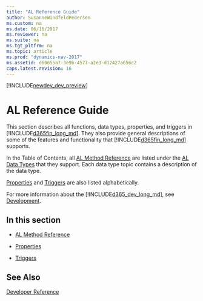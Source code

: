 ```yaml
---
title: "AL Reference Guide"
author: SusanneWindfeldPedersen
ms.custom: na
ms.date: 06/16/2017
ms.reviewer: na
ms.suite: na
ms.tgt_pltfrm: na
ms.topic: article
ms.prod: "dynamics-nav-2017"
ms.assetid: d60655a7-3e9b-4577-a2e3-d12427a656c2
caps.latest.revision: 16
---
```


[!INCLUDE[newdev_dev_preview](includes/newdev_dev_preview.md)]

# AL Reference Guide
This section describes all functions, data types, properties, and triggers in [!INCLUDE[d365fin_long_md](includes/d365fin_long_md.md)]. They also provide general descriptions of some of the features and functionality that [!INCLUDE[d365fin_long_md](includes/d365fin_long_md.md)] supports.  

 In the Table of Contents, all [AL Method Reference](methods/devenv-al-method-reference.md) are listed under the [AL Data Types](datatypes/devenv-al-data-types.md) that they support. Each data type topic contains a description of the data type.  

 [Properties](properties/devenv-properties.md) and [Triggers](triggers/devenv-triggers.md) are also listed alphabetically.  

 For more information about the [!INCLUDE[d365_dev_long_md](includes/d365_dev_long_md.md)], see [Development](devenv-dev-overview.md).  

## In this section  

-   [AL Method Reference](methods/devenv-al-method-reference.md)  

-   [Properties](properties/devenv-properties.md)  

-   [Triggers](triggers/devenv-triggers.md)  

## See Also  
 [Developer Reference](devenv-reference-overview.md)
